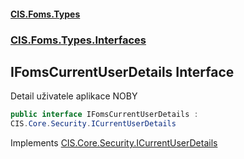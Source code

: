 #### [CIS.Foms.Types](index.md 'index')
### [CIS.Foms.Types.Interfaces](CIS.Foms.Types.Interfaces.md 'CIS.Foms.Types.Interfaces')

## IFomsCurrentUserDetails Interface

Detail uživatele aplikace NOBY

```csharp
public interface IFomsCurrentUserDetails :
CIS.Core.Security.ICurrentUserDetails
```

Implements [CIS.Core.Security.ICurrentUserDetails](https://docs.microsoft.com/en-us/dotnet/api/CIS.Core.Security.ICurrentUserDetails 'CIS.Core.Security.ICurrentUserDetails')